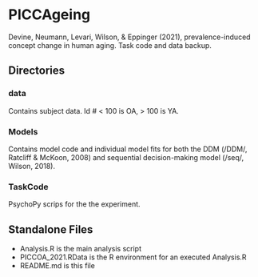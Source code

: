 # PICCAgeing
Devine, Neumann, Levari, Wilson, &amp; Eppinger (2021), prevalence-induced concept change in human aging. Task code and data backup. 

## Directories
### **data**
Contains subject data. Id # < 100 is OA, > 100 is YA. 

### **Models**
Contains model code and individual model fits for both the DDM (/DDM/, Ratcliff & McKoon, 2008) and sequential decision-making model (/seq/, Wilson, 2018). 

### **TaskCode**
PsychoPy scrips for the the experiment. 

## Standalone Files
* Analysis.R is the main analysis script
* PICCOA_2021.RData is the R environment for an executed Analysis.R
* README.md is this file



